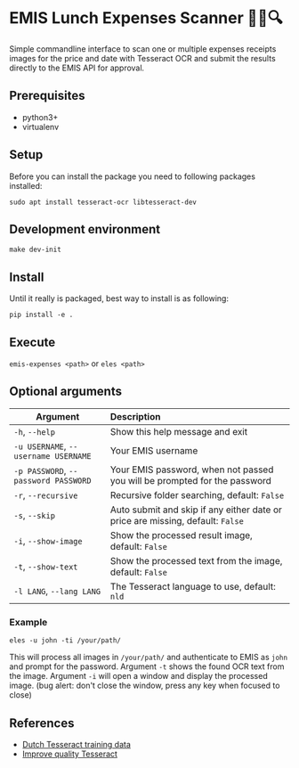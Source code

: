 # EMIS Lunch Expenses Scanner 🥪💸🔍

Simple commandline interface to scan one or multiple expenses receipts images for the price and date with Tesseract OCR and submit the results directly to the EMIS API for approval.

## Prerequisites
- python3+
- virtualenv

## Setup
Before you can install the package you need to following packages installed:

`sudo apt install tesseract-ocr libtesseract-dev`

## Development environment
`make dev-init`

## Install
Until it really is packaged, best way to install is as following:

`pip install -e .`

## Execute
`emis-expenses <path>` or `eles <path>`

## Optional arguments

| Argument | Description |
| -------- | :---------- |
| `-h`, `--help` | Show this help message and exit
| `-u USERNAME`, `--username USERNAME` | Your EMIS username |
| `-p PASSWORD`, `--password PASSWORD` | Your EMIS password, when not passed you will be prompted for the password |
| `-r`, `--recursive` | Recursive folder searching, default: `False` |
| `-s`, `--skip` | Auto submit and skip if any either date or price are missing, default: `False` |
| `-i`, `--show-image` | Show the processed result image, default: `False` |
| `-t`, `--show-text` | Show the processed text from the image, default: `False` |
| `-l LANG`, `--lang LANG` | The Tesseract language to use, default: `nld` |

### Example
`eles -u john -ti /your/path/`

This will process all images in `/your/path/` and authenticate to EMIS as `john` and prompt for the password. Argument `-t` shows the
found OCR text from the image. Argument `-i` will open a window and display
the processed image.
(bug alert: don't close the window, press any key when focused to close)

## References
* [Dutch Tesseract training data](https://github.com/tesseract-ocr/tesseract/wiki/Data-Files)
* [Improve quality Tesseract](https://github.com/tesseract-ocr/tesseract/wiki/ImproveQuality)
